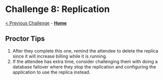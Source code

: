 # Challenge 8: Replication

[< Previous Challenge](./07-private-endpoint.md) - **[Home](../README.md)** 

## Proctor Tips

1) After they complete this one, remind the attendee to delete the replica since it will increase billing while it is running. 
1) If the attendee has extra time, consider challenging them with doing a database failover where they stop the replication and configuring the application to use the replica instead. 